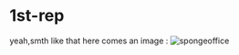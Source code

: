 # 1st-rep
yeah,smth like that
here comes an image : 
![spongeoffice](https://user-images.githubusercontent.com/35966641/183714981-2fcde708-c28f-4df8-9e61-f053c86cf47a.gif)

